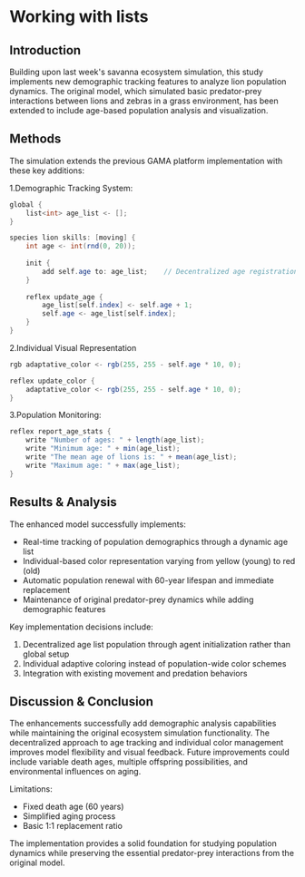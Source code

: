 # Working with lists

## Introduction

Building upon last week's savanna ecosystem simulation, this study implements new demographic tracking features to analyze lion population dynamics. The original model, which simulated basic predator-prey interactions between lions and zebras in a grass environment, has been extended to include age-based population analysis and visualization.

## Methods

The simulation extends the previous GAMA platform implementation with these key additions:

1.Demographic Tracking System:

```java
global {
    list<int> age_list <- [];
}

species lion skills: [moving] {
    int age <- int(rnd(0, 20));
    
    init {
        add self.age to: age_list;    // Decentralized age registration
    }
    
    reflex update_age {
        age_list[self.index] <- self.age + 1;
        self.age <- age_list[self.index];
    }
}
```

2.Individual Visual Representation

```java
rgb adaptative_color <- rgb(255, 255 - self.age * 10, 0);

reflex update_color {
    adaptative_color <- rgb(255, 255 - self.age * 10, 0);
}
```

3.Population Monitoring:

```java
reflex report_age_stats {
    write "Number of ages: " + length(age_list);
    write "Minimum age: " + min(age_list);
    write "The mean age of lions is: " + mean(age_list);
    write "Maximum age: " + max(age_list);
}
```

## Results & Analysis

The enhanced model successfully implements:

- Real-time tracking of population demographics through a dynamic age list
- Individual-based color representation varying from yellow (young) to red (old)
- Automatic population renewal with 60-year lifespan and immediate replacement
- Maintenance of original predator-prey dynamics while adding demographic features

Key implementation decisions include:

1. Decentralized age list population through agent initialization rather than global setup
2. Individual adaptive coloring instead of population-wide color schemes
3. Integration with existing movement and predation behaviors

## Discussion & Conclusion

The enhancements successfully add demographic analysis capabilities while maintaining the original ecosystem simulation functionality. The decentralized approach to age tracking and individual color management improves model flexibility and visual feedback. Future improvements could include variable death ages, multiple offspring possibilities, and environmental influences on aging.

Limitations:

- Fixed death age (60 years)
- Simplified aging process
- Basic 1:1 replacement ratio

The implementation provides a solid foundation for studying population dynamics while preserving the essential predator-prey interactions from the original model.
